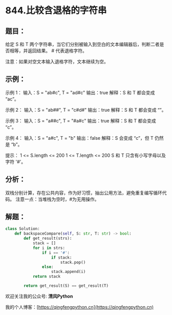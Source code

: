 # 844.比较含退格的字符串

## 题目：

给定 S 和 T 两个字符串，当它们分别被输入到空白的文本编辑器后，判断二者是否相等，并返回结果。 # 代表退格字符。

注意：如果对空文本输入退格字符，文本继续为空。

## 示例：

示例 1：
输入：S = "ab#c", T = "ad#c"
输出：true
解释：S 和 T 都会变成 “ac”。

示例 2：
输入：S = "ab##", T = "c#d#"
输出：true
解释：S 和 T 都会变成 “”。

示例 3：
输入：S = "a##c", T = "#a#c"
输出：true
解释：S 和 T 都会变成 “c”。

示例 4：
输入：S = "a#c", T = "b"
输出：false
解释：S 会变成 “c”，但 T 仍然是 “b”。


提示：
1 <= S.length <= 200
1 <= T.length <= 200
S 和 T 只含有小写字母以及字符 '#'。

## 分析：

双栈分别计算，存在公共内容，作为好习惯，抽出公用方法，避免重复编写循环代码。
注意一点：当堆栈为空时，#为无用操作。

## 解题：

```python
class Solution:
    def backspaceCompare(self, S: str, T: str) -> bool:
        def get_result(strs):
            stack = []
            for i in strs:
                if i == '#':
                    if stack:
                        stack.pop()
                else:
                    stack.append(i)
            return stack

        return get_result(S) == get_result(T)
```

欢迎关注我的公众号: **清风Python**

我的个人博客：[https://qingfengpython.cn](https://qingfengpython.cn)